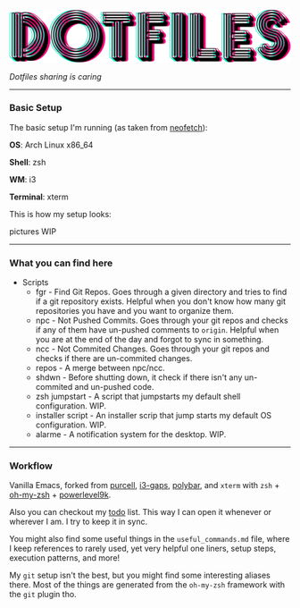 ![dotfiles](readme/dotfiles.png)

*Dotfiles sharing is caring*

---

### Basic Setup

The basic setup I'm running (as taken from [neofetch](https://github.com/dylanaraps/neofetch)):

**OS**: Arch Linux x86_64

**Shell**: zsh

**WM**: i3

**Terminal**: xterm

This is how my setup looks:

pictures WIP

---

### What you can find here

* Scripts
  * fgr - Find Git Repos. Goes through a given directory and tries to find if a git repository exists. Helpful when you don't know how many git repositories you have and you want to organize them.
  * npc - Not Pushed Commits. Goes through your git repos and checks if any of them have un-pushed comments to `origin`. Helpful when you are at the end of the day and forgot to sync in something.
  * ncc - Not Commited Changes. Goes through your git repos and checks if there are un-commited changes.
  * repos - A merge between npc/ncc.
  * shdwn - Before shutting down, it check if there isn't any un-commited and un-pushed code.
  * zsh jumpstart - A script that jumpstarts my default shell configuration. WIP.
  * installer script - An installer scrip that jump starts my default OS configuration. WIP.
  * alarme - A notification system for the desktop. WIP.

---

### Workflow

Vanilla Emacs, forked from [purcell](https://github.com/purcell/emacs.d), [i3-gaps](https://github.com/Airblader/i3), [polybar](https://github.com/jaagr/polybar), and `xterm` with `zsh` + [oh-my-zsh](https://github.com/robbyrussell/oh-my-zsh) + [powerlevel9k](https://github.com/bhilburn/powerlevel9k).

Also you can checkout my [todo](http://htmlpreview.github.io/?https://github.com/Anarcroth/dotfiles/blob/master/todo.html) list. This way I can open it whenever or wherever I am. I try to keep it in sync.

You might also find some useful things in the `useful_commands.md` file, where I keep references to rarely used, yet very helpful one liners, setup steps, execution patterns, and more!

My `git` setup isn't the best, but you might find some interesting aliases there. Most of the things are generated from the `oh-my-zsh` framework with the `git` plugin tho.
